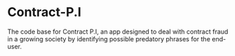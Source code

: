 # Contract-P.I
The code base for Contract P.I, an app designed to deal with contract fraud in a growing society by identifying possible predatory phrases for the end-user.
